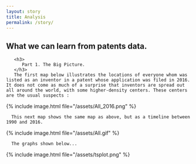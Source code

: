 ```yaml
---
layout: story
title: Analysis
permalink: /story/
---
```


   <div class="story-text">
	   <h2>
	      What we can learn from patents data.
	   </h2>
	   
	   <h3>
	      Part 1. The Big Picture.
	   </h3>
	   The first map below illustrates the locations of everyone whom was listed as an inventor in a patent whose application was filed in 2016. It does not come as much of a surprise that inventors are spread out all around the world, with some higher-density centers. These centers are the usual suspects :   
   </div>
   
   
   {% include image.html file="/assets/All_2016.png" %}
   
   <div class="story-text">
   
      This next map shows the same map as above, but as a timeline between 1990 and 2016.
      
   </div>
   
   {% include image.html file="/assets/All.gif" %}
   
   <div class="story-text">
   
      The graphs shown below...
      
   </div>
   
   {% include image.html file="/assets/tsplot.png" %}
   

